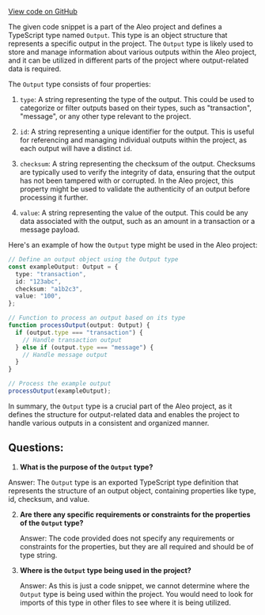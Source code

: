 [View code on GitHub](https://github.com/AleoHQ/aleo/sdk/src/models/output.d.ts)

The given code snippet is a part of the Aleo project and defines a TypeScript type named `Output`. This type is an object structure that represents a specific output in the project. The `Output` type is likely used to store and manage information about various outputs within the Aleo project, and it can be utilized in different parts of the project where output-related data is required.

The `Output` type consists of four properties:

1. `type`: A string representing the type of the output. This could be used to categorize or filter outputs based on their types, such as "transaction", "message", or any other type relevant to the project.

2. `id`: A string representing a unique identifier for the output. This is useful for referencing and managing individual outputs within the project, as each output will have a distinct `id`.

3. `checksum`: A string representing the checksum of the output. Checksums are typically used to verify the integrity of data, ensuring that the output has not been tampered with or corrupted. In the Aleo project, this property might be used to validate the authenticity of an output before processing it further.

4. `value`: A string representing the value of the output. This could be any data associated with the output, such as an amount in a transaction or a message payload.

Here's an example of how the `Output` type might be used in the Aleo project:

```typescript
// Define an output object using the Output type
const exampleOutput: Output = {
  type: "transaction",
  id: "123abc",
  checksum: "a1b2c3",
  value: "100",
};

// Function to process an output based on its type
function processOutput(output: Output) {
  if (output.type === "transaction") {
    // Handle transaction output
  } else if (output.type === "message") {
    // Handle message output
  }
}

// Process the example output
processOutput(exampleOutput);
```

In summary, the `Output` type is a crucial part of the Aleo project, as it defines the structure for output-related data and enables the project to handle various outputs in a consistent and organized manner.
## Questions: 
 1. **What is the purpose of the `Output` type?**

   Answer: The `Output` type is an exported TypeScript type definition that represents the structure of an output object, containing properties like type, id, checksum, and value.

2. **Are there any specific requirements or constraints for the properties of the `Output` type?**

   Answer: The code provided does not specify any requirements or constraints for the properties, but they are all required and should be of type string.

3. **Where is the `Output` type being used in the project?**

   Answer: As this is just a code snippet, we cannot determine where the `Output` type is being used within the project. You would need to look for imports of this type in other files to see where it is being utilized.